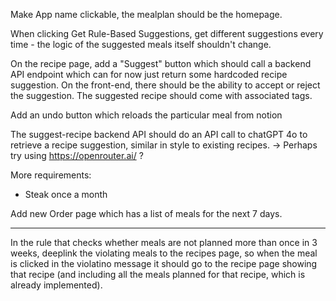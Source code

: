Make App name clickable, the mealplan should be the homepage.



When clicking Get Rule-Based Suggestions, get different suggestions every time - the logic of the suggested meals itself shouldn't change.

On the recipe page, add a "Suggest" button which should call a backend API endpoint which can for now just return some hardcoded recipe suggestion. On the front-end, there should be the ability to accept or reject the suggestion. The suggested recipe should come with associated tags.

Add an undo button which reloads the particular meal from notion

The suggest-recipe backend API should do an API call to chatGPT 4o to retrieve a recipe suggestion, similar in style to existing recipes. 
-> Perhaps try using https://openrouter.ai/ ?



More requirements:
- Steak once a month


Add new Order page which has a list of meals for the next 7 days. 


-------
In the rule that checks whether meals are not planned more than once in 3 weeks, deeplink the violating meals to the recipes page, so when the meal is clicked in the violatino message it should go to the recipe page showing that recipe (and including all the meals planned for that recipe, which is already implemented).
